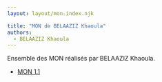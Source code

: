 ```yaml
---
layout: layout/mon-index.njk

title: "MON de BELAAZIZ Khaoula"
authors:
  - BELAAZIZ Khaoula
---
```


Ensemble des MON réalisés par BELAAZIZ Khaoula.

* [MON 1.1](./temps-1.1)
